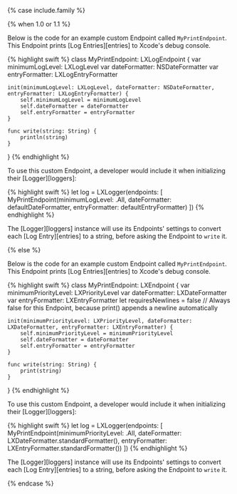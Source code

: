 {% case include.family %}

{% when 1.0 or 1.1 %}


Below is the code for an example custom Endpoint called `MyPrintEndpoint`. This Endpoint prints [Log Entries][entries] to Xcode's debug console.

{% highlight swift %}
class MyPrintEndpoint: LXLogEndpoint {
    var minimumLogLevel: LXLogLevel
    var dateFormatter: NSDateFormatter
    var entryFormatter: LXLogEntryFormatter

    init(minimumLogLevel: LXLogLevel, dateFormatter: NSDateFormatter, entryFormatter: LXLogEntryFormatter) {
        self.minimumLogLevel = minimumLogLevel
        self.dateFormatter = dateFormatter
        self.entryFormatter = entryFormatter
    }

    func write(string: String) {
        println(string)
    }
}
{% endhighlight %}

To use this custom Endpoint, a developer would include it when initializing their [Logger][loggers]:

{% highlight swift %}
let log = LXLogger(endpoints: [
    MyPrintEndpoint(minimumLogLevel: .All, dateFormatter: defaultDateFormatter, entryFormatter: defaultEntryFormatter)
])
{% endhighlight %}

The [Logger][loggers] instance will use its Endpoints' settings to convert each [Log Entry][entries] to a string, before asking the Endpoint to `write` it.


{% else %}


Below is the code for an example custom Endpoint called `MyPrintEndpoint`. This Endpoint prints [Log Entries][entries] to Xcode's debug console.

{% highlight swift %}
class MyPrintEndpoint: LXEndpoint {
    var minimumPriorityLevel: LXPriorityLevel
    var dateFormatter: LXDateFormatter
    var entryFormatter: LXEntryFormatter
    let requiresNewlines = false                // Always false for this Endpoint, because print() appends a newline automatically

    init(minimumPriorityLevel: LXPriorityLevel, dateFormatter: LXDateFormatter, entryFormatter: LXEntryFormatter) {
        self.minimumPriorityLevel = minimumPriorityLevel
        self.dateFormatter = dateFormatter
        self.entryFormatter = entryFormatter
    }

    func write(string: String) {
        print(string)
    }
}
{% endhighlight %}

To use this custom Endpoint, a developer would include it when initializing their [Logger][loggers]:

{% highlight swift %}
let log = LXLogger(endpoints: [
    MyPrintEndpoint(minimumPriorityLevel: .All, dateFormatter: LXDateFormatter.standardFormatter(), entryFormatter: LXEntryFormatter.standardFormatter())
])
{% endhighlight %}

The [Logger][loggers] instance will use its Endpoints' settings to convert each [Log Entry][entries] to a string, before asking the Endpoint to `write` it.


{% endcase %}

